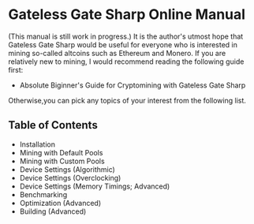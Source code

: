 # Gateless Gate Sharp Online Manual

(This manual is still work in progress.) It is the author's utmost hope that Gateless Gate Sharp would be useful for everyone
who is interested in mining so-called altcoins such as Ethereum and Monero. If you are relatively new to mining, I would recommend
reading the following guide first:

* Absolute Biginner's Guide for Cryptomining with Gateless Gate Sharp

Otherwise,you can pick any topics of your interest from the following list.

## Table of Contents

* Installation
* Mining with Default Pools
* Mining with Custom Pools
* Device Settings (Algorithmic)
* Device Settings (Overclocking)
* Device Settings (Memory Timings; Advanced)
* Benchmarking
* Optimization (Advanced)
* Building (Advanced)
